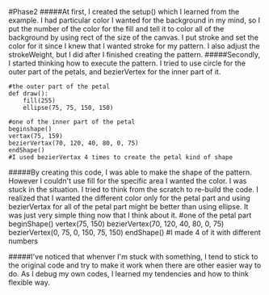 #Phase2
#####At first, I created the setup() which I learned from the example. I had particular color I wanted for the background in my mind, so I put the number of the color for the fill and tell it to color all of the background by using rect of the size of the canvas. I put stroke and set the color for it since I knew that I wanted stroke for my pattern. I also adjust the strokeWeight, but I did after I finished creating the pattern.
#####Secondly, I started thinking how to execute the pattern. I tried to use circle for the outer part of the petals, and bezierVertex for the inner part of it. 

	#the outer part of the petal
	def draw():
		fill(255)
		ellipse(75, 75, 150, 150)
		
	#one of the inner part of the petal
	beginshape()
	vertax(75, 159)
	bezierVertax(70, 120, 40, 80, 0, 75)
	endShape()
	#I used bezierVertax 4 times to create the petal kind of shape

#####By creating this code, I was able to make the shape of the pattern. However I couldn't use fill for the specific area I wanted the color. I was stuck in the situation. I tried to think from the scratch to re-build the code. I realized that I wanted the different color only for the petal part and using bezierVertax for all of the petal part might be better than using ellipse. It was just very simple thing now that I think about it. 
	#one of the petal part
	 beginShape()
    vertex(75, 150)
    bezierVertex(70, 120, 40, 80, 0, 75)
    bezierVertex(0, 75, 0, 150, 75, 150)
    endShape()
    #I made 4 of it with different numbers
    
#####I've noticed that whenver I'm stuck with something, I tend to stick to the original code and try to make it work when there are other easier way to do. As I debug my own codes, I learned my tendencies and how to think flexible way.